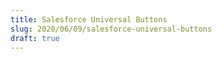 ```yaml
---
title: Salesforce Universal Buttons
slug: 2020/06/09/salesforce-universal-buttons
draft: true
---
```



